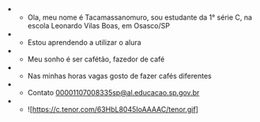 - - Ola, meu nome é Tacamassanomuro, sou estudante da 1° série C, na escola Leonardo Vilas Boas, em Osasco/SP
- - Estou aprendendo a utilizar o alura
- - Meu sonho é ser cafétão, fazedor de café
- - Nas minhas horas vagas gosto de fazer cafés diferentes
- - Contato 00001107008335sp@al.educacao.sp.gov.br
- - ![https://c.tenor.com/63HbL8045IoAAAAC/tenor.gif]
